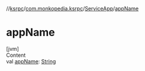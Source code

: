 //[ksrpc](../../index.md)/[com.monkopedia.ksrpc](../index.md)/[ServiceApp](index.md)/[appName](app-name.md)



# appName  
[jvm]  
Content  
val [appName](app-name.md): [String](https://kotlinlang.org/api/latest/jvm/stdlib/kotlin/-string/index.html)  




